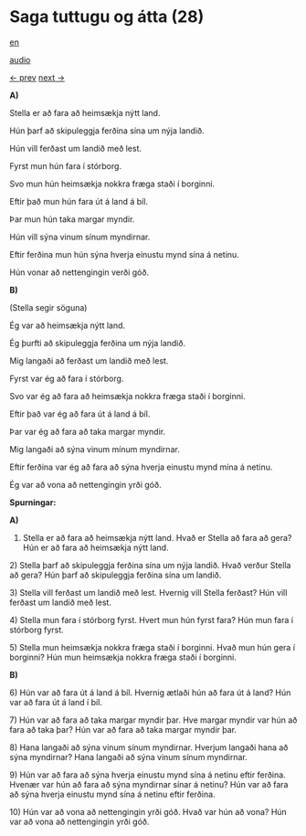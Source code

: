 # Saga tuttugu og átta (28)

[en](../en/story_28.md)

[audio](../audio/story_28.mp3)

[← prev](../is/story_27.md)
[next →](../is/story_29.md)

**A)**

Stella er að fara að heimsækja nýtt land.

Hún þarf að skipuleggja ferðina sína um nýja landið.

Hún vill ferðast um landið með lest.

Fyrst mun hún fara í stórborg.

Svo mun hún heimsækja nokkra fræga staði í borginni.

Eftir það mun hún fara út á land á bíl.

Þar mun hún taka margar myndir.

Hún vill sýna vinum sínum myndirnar.

Eftir ferðina mun hún sýna hverja einustu mynd sína á netinu.

Hún vonar að nettengingin verði góð.

**B)**

(Stella segir söguna)

Ég var að heimsækja nýtt land.

Ég þurfti að skipuleggja ferðina um nýja landið.

Mig langaði að ferðast um landið með lest.

Fyrst var ég að fara í stórborg.

Svo var ég að fara að heimsækja nokkra fræga staði í borginni.

Eftir það var ég að fara út á land á bíl.

Þar var ég að fara að taka margar myndir.

Mig langaði að sýna vinum mínum myndirnar.

Eftir ferðina var ég að fara að sýna hverja einustu mynd mína á netinu.

Ég var að vona að nettengingin yrði góð.

**Spurningar:**

**A)**
1) Stella er að fara að heimsækja nýtt land. Hvað er Stella að fara að
gera? Hún er að fara að heimsækja nýtt land.

2\) Stella þarf að skipuleggja ferðina sína um nýja landið. Hvað verður
Stella að gera? Hún þarf að skipuleggja ferðina sína um landið.

3\) Stella vill ferðast um landið með lest. Hvernig vill Stella ferðast?
Hún vill ferðast um landið með lest.

4\) Stella mun fara í stórborg fyrst. Hvert mun hún fyrst fara? Hún mun
fara í stórborg fyrst.

5\) Stella mun heimsækja nokkra fræga staði í borginni. Hvað mun hún
gera í borginni? Hún mun heimsækja nokkra fræga staði í borginni.

**B)**

6\) Hún var að fara út á land á bíl. Hvernig ætlaði hún að fara út á
land? Hún var að fara út á land í bíl.

7\) Hún var að fara að taka margar myndir þar. Hve margar myndir var hún
að fara að taka þar? Hún var að fara að taka margar myndir þar.

8\) Hana langaði að sýna vinum sínum myndirnar. Hverjum langaði hana að
sýna myndirnar? Hana langaði að sýna vinum sínum myndirnar.

9\) Hún var að fara að sýna hverja einustu mynd sína á netinu eftir
ferðina. Hvenær var hún að fara að sýna myndirnar sínar á netinu? Hún
var að fara að sýna hverja einustu mynd sína á netinu eftir ferðina.

10\) Hún var að vona að nettengingin yrði góð. Hvað var hún að vona? Hún
var að vona að nettengingin yrði góð.
